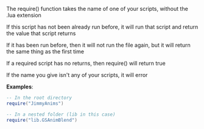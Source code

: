The require() function takes the name of one of your scripts, without the .lua extension

If this script has not been already run before, it will run that script and return the value that script returns

If it has been run before, then it will not run the file again, but it will return the same thing as the first time

If a required script has no returns, then require() will return true

If the name you give isn't any of your scripts, it will error

**Examples**:
```lua
-- In the root directory
require("JimmyAnims")

-- In a nested folder (lib in this case)
require("lib.GSAnimBlend")
```
